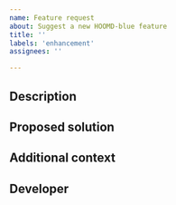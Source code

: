 ```yaml
---
name: Feature request
about: Suggest a new HOOMD-blue feature
title: ''
labels: 'enhancement'
assignees: ''

---
```


## Description

<!-- What new capability would you like in HOOMD-blue? -->

## Proposed solution

<!-- How should this capability be implemented? -->
<!-- What might the user API look like? -->

## Additional context

<!-- What additional information is helpful to understand this request? -->

## Developer

<!-- Who should implement the new functionality? We would welcome your contribution! -->

